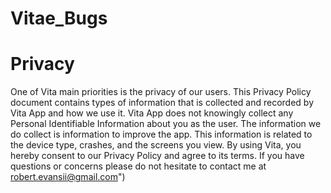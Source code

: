 # Vitae_Bugs

# Privacy 

One of Vita main priorities is the privacy of our users. This Privacy Policy document contains types of information that is collected and recorded by Vita App and how we use it. Vita App does not knowingly collect any Personal Identifiable Information about you as the user. The information we do collect is information to improve the app. This information is related to the device type, crashes, and the screens you view. By using Vita, you hereby consent to our Privacy Policy and agree to its terms. If you have questions or concerns please do not hesitate to contact me at robert.evansii@gmail.com")
